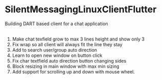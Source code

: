 # SilentMessagingLinuxClientFlutter<br>
Building DART based client for a chat application<br><br>
1) Make chat texfield grow to max 3 lines height and show only 3<br>
2) Fix wrap so all client will always fit the line they stay<br>
3) Add to search user/group auto direction<br>
4) Learn to open new window on button click<br>
5) Fix char textfield auto direction button changing sides<br>
6) Block resizing in main window with max min sizing<br>
7) Add support for scrolling up and down with mouse wheel.
